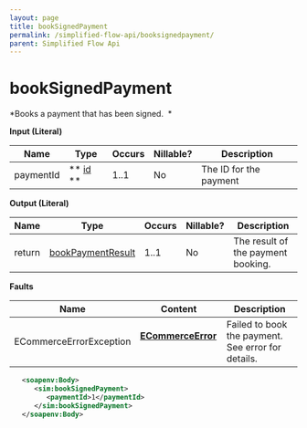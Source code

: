 ```yaml
---
layout: page
title: bookSignedPayment
permalink: /simplified-flow-api/booksignedpayment/
parent: Simplified Flow Api
---
```



# bookSignedPayment 
*Books a payment that has been signed.  *

**Input (Literal)**

| Name      | Type                        | Occurs | Nillable? | Description            |
|-----------|-----------------------------|--------|-----------|------------------------|
| paymentId | ** [id](/development/api-types/simple-types/) ** | 1..1   | No        | The ID for the payment |

**Output (Literal)**

| Name   | Type                                     | Occurs | Nillable? | Description                        |
|--------|------------------------------------------|--------|-----------|------------------------------------|
| return |  [bookPaymentResult](/development/api-types/bookpaymentresult/)  | 1..1   | No        | The result of the payment booking. |

**Faults**

| Name                     | Content                                  | Description                                        |
|--------------------------|------------------------------------------|----------------------------------------------------|
| ECommerceErrorException  | **[ECommerceError](/development/api-types/ecommerceerror/)**     | Failed to book the payment. See error for details. |

```xml
   <soapenv:Body>
      <sim:bookSignedPayment>
         <paymentId>1</paymentId>
      </sim:bookSignedPayment>
   </soapenv:Body>
```
